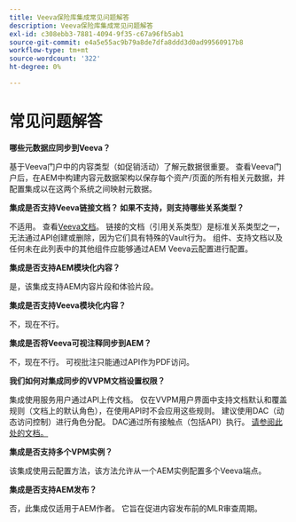 ```yaml
---
title: Veeva保险库集成常见问题解答
description: Veeva保险库集成常见问题解答
exl-id: c308ebb3-7881-4094-9f35-c67a96fb5ab1
source-git-commit: e4a5e55ac9b79a8de7dfa8ddd3d0ad99560917b8
workflow-type: tm+mt
source-wordcount: '322'
ht-degree: 0%

---
```


# 常见问题解答

**哪些元数据应同步到Veeva？**

基于Veeva门户中的内容类型（如促销活动）了解元数据很重要。 查看Veeva门户后，在AEM中构建内容元数据架构以保存每个资产/页面的所有相关元数据，并配置集成以在这两个系统之间映射元数据。

**集成是否支持Veeva链接文档？ 如果不支持，则支持哪些关系类型？**

不适用。 查看[Veeva文档](https://vaulthelp2.vod309.com/wordpress/admin-user-help/documents-admin-user-help/about-document-relationships/)。 链接的文档（引用关系类型）是标准关系类型之一，无法通过API创建或删除，因为它们具有特殊的Vault行为。 组件、支持文档以及任何未在此列表中的其他组件应能够通过AEM Veeva云配置进行配置。

**集成是否支持AEM模块化内容？**

是，该集成支持AEM内容片段和体验片段。

**集成是否支持Veeva模块化内容？**

不，现在不行。

**集成是否将Veeva可视注释同步到AEM？**

不，现在不行。 可视批注只能通过API作为PDF访问。

**我们如何对集成同步的VVPM文档设置权限？**

集成使用服务用户通过API上传文档。  仅在VVPM用户界面中支持文档默认和覆盖规则（文档上的默认角色），在使用API时不会应用这些规则。 建议使用DAC（动态访问控制）进行角色分配。 DAC通过所有接触点（包括API）执行。 [请参阅此处的文档。](http://vaulthelp2.vod309.com/wordpress/admin-user-help/ah-user-permissions-access-control/about-dynamic-access-control-for-documents/)

**集成是否支持多个VPM实例？**

该集成使用云配置方法，该方法允许从一个AEM实例配置多个Veeva端点。

**集成是否支持AEM发布？**

否，此集成仅适用于AEM作者。 它旨在促进内容发布前的MLR审查周期。
